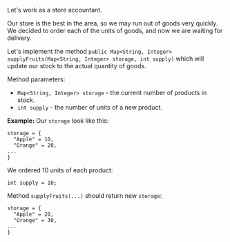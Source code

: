 Let's work as a store accountant.

Our store is the best in the area, so we may run out of goods very quickly. We decided to order each of the units of goods, and now we are waiting for delivery.

Let's implement the method `public Map<String, Integer> supplyFruits(Map<String, Integer> storage, int supply)` which will update our stock to the actual quantity of goods.

Method parameters:

- `Map<String, Integer> storage` - the current number of products in stock.
- `int supply` - the number of units of a new product.

**Example:**
Our `storage` look like this:
```
storage = {
  "Apple" = 10,
  "Orange" = 20,
...
}
```

We ordered 10 units of each product:
```
int supply = 10;
```

Method `supplyFruits(...)` should return new `storage`:
```
storage = {
  "Apple" = 20,
  "Orange" = 30,
...
}
```